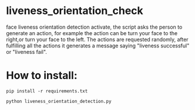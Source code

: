 # liveness_orientation_check

face liveness orientation detection activate, the script asks the person to generate an action, for example the action can be turn your face to the right,or turn your face to the left. The actions are requested randomly, after fulfilling all the actions it generates a message saying "liveness successful" or "liveness fail".


# How to install:

<pre><code>pip install -r requirements.txt </code></pre>

<pre><code>python liveness_orientation_detection.py </code></pre>
